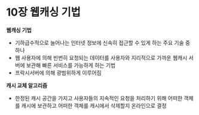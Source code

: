 # 10장 웹캐싱 기법

**웹캐싱 기법**

- 기하급수적으로 늘어나는 인터넷 정보에 신속히 접근할 수 있게 하는 주요 기술 중 하나
- 웹 사용자에 의해 빈번히 요청되는 데이터를 사용자와 지리적으로 가까운 웹캐시 서버에 보관해 빠른 서비스를 가능하게 하는 기법
- 프락시서버에 의해 광범위하게 이루어짐



**캐시 교체 알고리즘**

- 한정된 캐시 공간을 가지고 사용자들의 지속적인 요청을 처리하기 위해 어떠한 객체를 캐시에 보관하고 어떠한 객체를 캐시에서 삭제할지 온라인으로 결정


